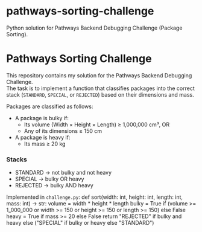 # pathways-sorting-challenge
Python solution for Pathways Backend Debugging Challenge (Package Sorting).
# Pathways Sorting Challenge 

This repository contains my solution for the Pathways Backend Debugging Challenge.  
The task is to implement a function that classifies packages into the correct stack (`STANDARD`, `SPECIAL`, or `REJECTED`) based on their dimensions and mass.

Packages are classified as follows:

- A package is bulky if:
  - Its volume (Width × Height × Length) ≥ 1,000,000 cm³, OR
  - Any of its dimensions ≥ 150 cm
- A package is heavy if:
  - Its mass ≥ 20 kg

### Stacks
- STANDARD → not bulky and not heavy  
- SPECIAL → bulky OR heavy  
- REJECTED → bulky AND heavy  


Implemented in `challenge.py`:
def sort(width: int, height: int, length: int, mass: int) -> str:
    volume = width * height * length
    bulky = True if (volume >= 1_000_000 or width >= 150 or height >= 150 or length >= 150) else False
    heavy = True if mass >= 20 else False
    return "REJECTED" if bulky and heavy else ("SPECIAL" if bulky or heavy else "STANDARD")

